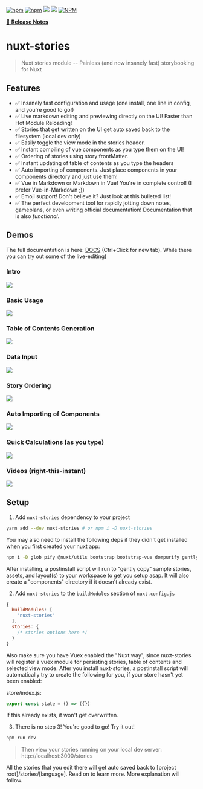 [![npm](https://img.shields.io/npm/v/nuxt-stories)](https://www.npmjs.com/package/nuxt-stories)
[![npm](https://img.shields.io/npm/dt/nuxt-stories)](https://www.npmjs.com/package/nuxt-stories)
[![](https://gitlab.com/richardeschloss/nuxt-stories/badges/master/pipeline.svg)](https://gitlab.com/richardeschloss/nuxt-stories)
[![](https://gitlab.com/richardeschloss/nuxt-stories/badges/master/coverage.svg)](https://gitlab.com/richardeschloss/nuxt-stories)
[![NPM](https://img.shields.io/npm/l/nuxt-stories)](https://github.com/richardeschloss/nuxt-stories/blob/development/LICENSE)

[📖 **Release Notes**](https://github.com/richardeschloss/nuxt-stories/blob/master/CHANGELOG.md)

# nuxt-stories

> Nuxt stories module -- Painless (and now insanely fast) storybooking for Nuxt

## Features
* ✅ Insanely fast configuration and usage (one install, one line in config, and you're good to go!)
* ✅ Live markdown editing and previewing directly on the UI! Faster than Hot Module Reloading!
* ✅ Stories that get written on the UI get auto saved back to the filesystem (local dev only)
* ✅ Easily toggle the view mode in the stories header.
* ✅ Instant compiling of vue components as you type them on the UI!
* ✅ Ordering of stories using story frontMatter.
* ✅ Instant updating of table of contents as you type the headers
* ✅ Auto importing of components. Just place components in your components directory and just use them!
* ✅ Vue in Markdown or Markdown in Vue! You're in complete control! (I prefer Vue-in-Markdown ;))
* ✅ Emoji support! Don't believe it? Just look at this bulleted list!
* ✅ The perfect development tool for rapidly jotting down notes, gameplans, or even writing official documentation! Documentation that is also *functional*. 

## Demos
The full documentation is here: [DOCS](https://nuxt-stories.netlify.com) (Ctrl+Click for new tab). While there you can try out some of the live-editing)

### Intro
![](https://raw.githubusercontent.com/richardeschloss/nuxt-stories/demos/static/1%20-%20intro.gif)

### Basic Usage
![](https://raw.githubusercontent.com/richardeschloss/nuxt-stories/demos/static/2%20-%20basicUsage.gif)

### Table of Contents Generation
![](https://raw.githubusercontent.com/richardeschloss/nuxt-stories/demos/static/2%20-%20toc.gif)

### Data Input
![](https://raw.githubusercontent.com/richardeschloss/nuxt-stories/demos/static/2%20-%20dataInput.gif)

### Story Ordering
![](https://raw.githubusercontent.com/richardeschloss/nuxt-stories/demos/static/2%20-%20storyOrdering.gif)

### Auto Importing of Components
![](https://raw.githubusercontent.com/richardeschloss/nuxt-stories/demos/static/2%20-%20autoImport.gif)

### Quick Calculations (as you type)
![](https://raw.githubusercontent.com/richardeschloss/nuxt-stories/demos/static/2%20-%20quickCalc.gif)

### Videos (right-this-instant)
![](https://raw.githubusercontent.com/richardeschloss/nuxt-stories/demos/static/2%20-%20viedoExamples.gif)

## Setup

1. Add `nuxt-stories` dependency to your project

```bash
yarn add --dev nuxt-stories # or npm i -D nuxt-stories
```

You may also need to install the following deps if they didn't get installed when you first created your nuxt app:

```bash
npm i -D glob pify @nuxt/utils bootstrap bootstrap-vue dompurify gently-copy gray-matter highlight.js marked nuxt-socket-io node-sass sass-loader
```

After installing, a postinstall script will run to "gently copy" sample stories, assets, and layout(s) to your workspace to get you setup asap.  It will also create a "components" directory if it doesn't already exist.

2. Add `nuxt-stories` to the `buildModules` section of `nuxt.config.js`

```js
{
  buildModules: [
    'nuxt-stories'
  ],
  stories: {
    /* stories options here */
  }
}
```

Also make sure you have Vuex enabled the "Nuxt way", since nuxt-stories will register a vuex module for persisting stories, table of contents and selected view mode. After you install nuxt-stories, a postinstall script will automatically try to create the following for you, if your store hasn't yet been enabled:

store/index.js:
```js
export const state = () => ({})
```

If this already exists, it won't get overwritten.


3. There is no step 3! You're good to go! Try it out!

```bash
npm run dev
```

> Then view your stories running on your local dev server: http://localhost:3000/stories

All the stories that you edit there will get auto saved back to [project root]/stories/[language]. Read on to learn more. More explanation will follow.

